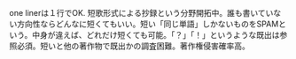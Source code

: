 one linerは１行でOK. 短歌形式による抄録という分野開拓中。誰も書いていない方向性ならどんなに短くてもいい。短い「同じ単語」しかないものをSPAMという。中身が違えば、どれだけ短くても可能。「？」「！」というような既出は参照必須。短いと他の著作物で既出かの調査困難。著作権侵害確率高。
